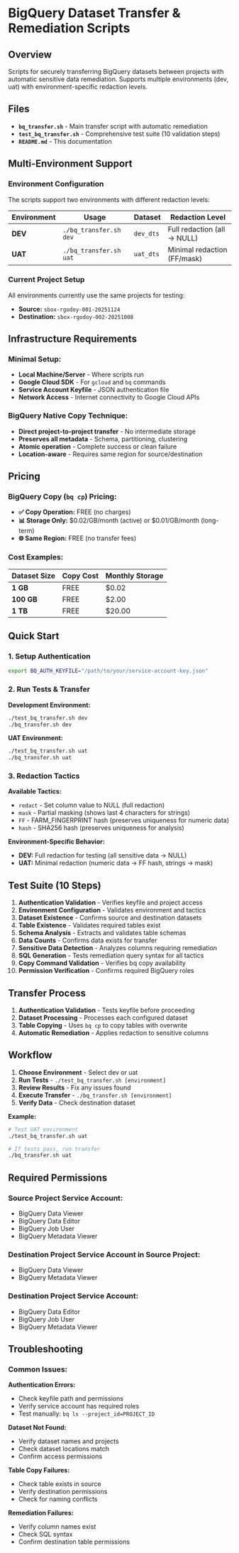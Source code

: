 # BigQuery Dataset Transfer & Remediation Scripts

## **Overview**

Scripts for securely transferring BigQuery datasets between projects with automatic sensitive data remediation. Supports multiple environments (dev, uat) with environment-specific redaction levels.

## **Files**

- **`bq_transfer.sh`** - Main transfer script with automatic remediation
- **`test_bq_transfer.sh`** - Comprehensive test suite (10 validation steps)
- **`README.md`** - This documentation

## **Multi-Environment Support**

### **Environment Configuration**
The scripts support two environments with different redaction levels:

| Environment | Usage | Dataset | Redaction Level |
|-------------|-------|---------|-----------------|
| **DEV** | `./bq_transfer.sh dev` | `dev_dts` | Full redaction (all → NULL) |
| **UAT** | `./bq_transfer.sh uat` | `uat_dts` | Minimal redaction (FF/mask) |

### **Current Project Setup**
All environments currently use the same projects for testing:
- **Source:** `sbox-rgodoy-001-20251124`
- **Destination:** `sbox-rgodoy-002-20251008`

## **Infrastructure Requirements**

### **Minimal Setup:**
- **Local Machine/Server** - Where scripts run
- **Google Cloud SDK** - For `gcloud` and `bq` commands
- **Service Account Keyfile** - JSON authentication file
- **Network Access** - Internet connectivity to Google Cloud APIs

### **BigQuery Native Copy Technique:**
- **Direct project-to-project transfer** - No intermediate storage
- **Preserves all metadata** - Schema, partitioning, clustering
- **Atomic operation** - Complete success or clean failure
- **Location-aware** - Requires same region for source/destination

## **Pricing**

### **BigQuery Copy (`bq cp`) Pricing:**
- **✅ Copy Operation:** FREE (no charges)
- **📊 Storage Only:** $0.02/GB/month (active) or $0.01/GB/month (long-term)
- **🌐 Same Region:** FREE (no transfer fees)

### **Cost Examples:**
| Dataset Size | Copy Cost | Monthly Storage |
|--------------|-----------|----------------|
| **1 GB** | FREE | $0.02 |
| **100 GB** | FREE | $2.00 |
| **1 TB** | FREE | $20.00 |

## **Quick Start**

### **1. Setup Authentication**
```bash
export BQ_AUTH_KEYFILE="/path/to/your/service-account-key.json"
```

### **2. Run Tests & Transfer**

**Development Environment:**
```bash
./test_bq_transfer.sh dev
./bq_transfer.sh dev
```

**UAT Environment:**
```bash
./test_bq_transfer.sh uat
./bq_transfer.sh uat
```

### **3. Redaction Tactics**

**Available Tactics:**
- `redact` - Set column value to NULL (full redaction)
- `mask` - Partial masking (shows last 4 characters for strings)
- `FF` - FARM_FINGERPRINT hash (preserves uniqueness for numeric data)
- `hash` - SHA256 hash (preserves uniqueness for analysis)

**Environment-Specific Behavior:**
- **DEV:** Full redaction for testing (all sensitive data → NULL)
- **UAT:** Minimal redaction (numeric data → FF hash, strings → mask)

## **Test Suite (10 Steps)**

1. **Authentication Validation** - Verifies keyfile and project access
2. **Environment Configuration** - Validates environment and tactics
3. **Dataset Existence** - Confirms source and destination datasets
4. **Table Existence** - Validates required tables exist
5. **Schema Analysis** - Extracts and validates table schemas
6. **Data Counts** - Confirms data exists for transfer
7. **Sensitive Data Detection** - Analyzes columns requiring remediation
8. **SQL Generation** - Tests remediation query syntax for all tactics
9. **Copy Command Validation** - Verifies bq copy availability
10. **Permission Verification** - Confirms required BigQuery roles

## **Transfer Process**

1. **Authentication Validation** - Tests keyfile before proceeding
2. **Dataset Processing** - Processes each configured dataset
3. **Table Copying** - Uses `bq cp` to copy tables with overwrite
4. **Automatic Remediation** - Applies redaction to sensitive columns

## **Workflow**

1. **Choose Environment** - Select dev or uat
2. **Run Tests** - `./test_bq_transfer.sh [environment]`
3. **Review Results** - Fix any issues found
4. **Execute Transfer** - `./bq_transfer.sh [environment]`
5. **Verify Data** - Check destination dataset

**Example:**
```bash
# Test UAT environment
./test_bq_transfer.sh uat

# If tests pass, run transfer
./bq_transfer.sh uat
```

## **Required Permissions**

### **Source Project Service Account:**
- BigQuery Data Viewer
- BigQuery Data Editor
- BigQuery Job User
- BigQuery Metadata Viewer

### **Destination Project Service Account in Source Project:**
- BigQuery Data Viewer 
- BigQuery Metadata Viewer

### **Destination Project Service Account:**
- BigQuery Data Editor
- BigQuery Job User
- BigQuery Metadata Viewer

## **Troubleshooting**

### **Common Issues:**

**Authentication Errors:**
- Check keyfile path and permissions
- Verify service account has required roles
- Test manually: `bq ls --project_id=PROJECT_ID`

**Dataset Not Found:**
- Verify dataset names and projects
- Check dataset locations match
- Confirm access permissions

**Table Copy Failures:**
- Check table exists in source
- Verify destination permissions
- Check for naming conflicts

**Remediation Failures:**
- Verify column names exist
- Check SQL syntax
- Confirm destination table permissions